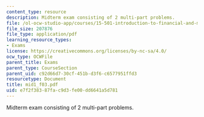 ```yaml
---
content_type: resource
description: Midterm exam consisting of 2 multi-part problems.
file: /ol-ocw-studio-app/courses/15-501-introduction-to-financial-and-managerial-accounting-spring-2004/e7f2f38387fac9d3fe00dd6641a5d781_mid1_f03.pdf
file_size: 207876
file_type: application/pdf
learning_resource_types:
- Exams
license: https://creativecommons.org/licenses/by-nc-sa/4.0/
ocw_type: OCWFile
parent_title: Exams
parent_type: CourseSection
parent_uid: c92d66d7-30cf-451b-d3f6-c6577951ffd3
resourcetype: Document
title: mid1_f03.pdf
uid: e7f2f383-87fa-c9d3-fe00-dd6641a5d781
---
```

Midterm exam consisting of 2 multi-part problems.